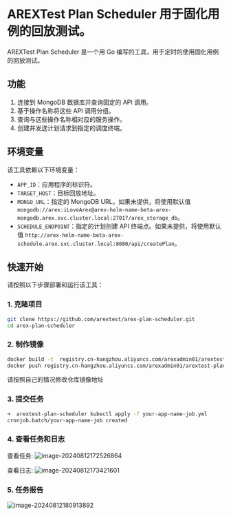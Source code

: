 # AREXTest Plan Scheduler 用于固化用例的回放测试。

AREXTest Plan Scheduler 是一个用 Go 编写的工具，用于定时的使用固化用例的回放测试。

## 功能

1. 连接到 MongoDB 数据库并查询固定的 API 调用。
2. 基于操作名称将这些 API 调用分组。
3. 查询与这些操作名称相对应的服务操作。
4. 创建并发送计划请求到指定的调度终端。

## 环境变量

该工具依赖以下环境变量：

- `APP_ID`：应用程序的标识符。
- `TARGET_HOST`：目标回放地址。
- `MONGO_URL`：指定的 MongoDB URL。如果未提供，将使用默认值 `mongodb://arex:iLoveArex@arex-helm-name-beta-arex-mongodb.arex.svc.cluster.local:27017/arex_storage_db`。
- `SCHEDULE_ENDPOINT`：指定的计划创建 API 终端点。如果未提供，将使用默认值 `http://arex-helm-name-beta-arex-schedule.arex.svc.cluster.local:8080/api/createPlan`。

## 快速开始

请按照以下步骤部署和运行该工具：

### 1. 克隆项目

```sh
git clone https://github.com/arextest/arex-plan-scheduler.git
cd arex-plan-scheduler
```

### 2. 制作镜像

```sh
docker build -t  registry.cn-hangzhou.aliyuncs.com/arexadmin01/arextest-plan-scheduler:0.6.5 .
docker push registry.cn-hangzhou.aliyuncs.com/arexadmin01/arextest-plan-scheduler:0.6.5
```
请按照自己的情况修改仓库镜像地址

### 3. 提交任务
```sh
➜  arextest-plan-scheduler kubectl apply -f your-app-name-job.yml  
cronjob.batch/your-app-name-job created
```
### 4. 查看任务和日志
查看任务:
![image-20240812172526864](https://test-1251091139.cos.ap-shanghai.myqcloud.com/picgoimage-20240812172526864.png)

查看日志:
![image-20240812173421601](https://test-1251091139.cos.ap-shanghai.myqcloud.com/picgoimage-20240812173421601.png)

### 5. 任务报告
![image-20240812180913892](https://test-1251091139.cos.ap-shanghai.myqcloud.com/picgoimage-20240812180913892.png)